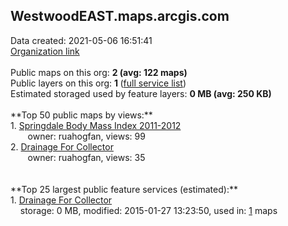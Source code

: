 <h2>WestwoodEAST.maps.arcgis.com</h2> Data created: 2021-05-06 16:51:41 <br /><a target='new' href='https://WestwoodEAST.maps.arcgis.com'>Organization link</a><br /><br />Public maps on this org: <b>2 (avg: 122 maps)</b><br />Public layers on this org: <b>1 </b>(<a target='new' href='https://services.arcgis.com/UAFu8BfDiByX3xNY/ArcGIS/rest/services'>full service list</a>)<br />Estimated storaged used by feature layers: <b>0 MB (avg: 250 KB)</b><br /><br />**Top 50 public maps by views:**<br />  1. <a target='new' href='https://www.arcgis.com/home/item.html?id=c2e3cbb5723c48368072b3a44679320e'>Springdale Body Mass Index 2011-2012</a> <br />  &nbsp;&nbsp;&nbsp;&nbsp; &nbsp;&nbsp;owner: ruahogfan, views: 99<br />  2. <a target='new' href='https://www.arcgis.com/home/item.html?id=98ca298198d14a839206ae685f510607'>Drainage For Collector</a> <br />  &nbsp;&nbsp;&nbsp;&nbsp; &nbsp;&nbsp;owner: ruahogfan, views: 35<br /><br /><br />**Top 25 largest public feature services (estimated):**<br /> 1. <a target='new' href='https://www.arcgis.com/home/item.html?id=ad3451afe6a840fbb16869d5cbddea70'>Drainage For Collector</a><br /> &nbsp;&nbsp;&nbsp;&nbsp;storage: 0 MB, modified: 2015-01-27 13:23:50,  used in: <a target='new' href='https://ed-ind-tb.s3-us-west-1.amazonaws.com/ADI/ad3451afe6a840fbb16869d5cbddea70.html'> 1</a> maps<br />